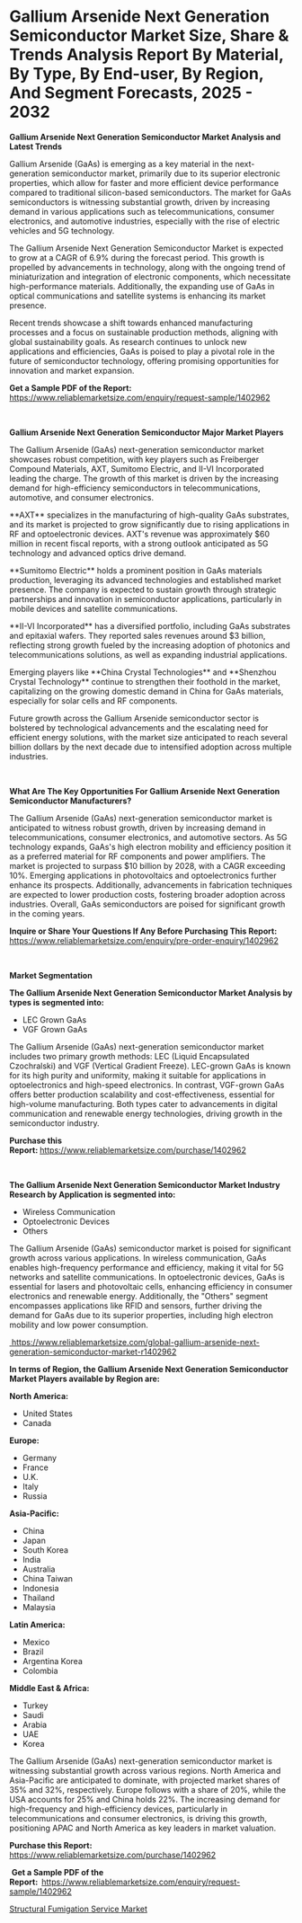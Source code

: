 <p><h1>Gallium Arsenide Next Generation Semiconductor Market Size, Share & Trends Analysis Report By Material, By Type, By End-user, By Region, And Segment Forecasts, 2025 - 2032</h1></p><p><strong>Gallium Arsenide Next Generation Semiconductor Market Analysis and Latest Trends</strong></p>
<p><p>Gallium Arsenide (GaAs) is emerging as a key material in the next-generation semiconductor market, primarily due to its superior electronic properties, which allow for faster and more efficient device performance compared to traditional silicon-based semiconductors. The market for GaAs semiconductors is witnessing substantial growth, driven by increasing demand in various applications such as telecommunications, consumer electronics, and automotive industries, especially with the rise of electric vehicles and 5G technology.</p><p>The Gallium Arsenide Next Generation Semiconductor Market is expected to grow at a CAGR of 6.9% during the forecast period. This growth is propelled by advancements in technology, along with the ongoing trend of miniaturization and integration of electronic components, which necessitate high-performance materials. Additionally, the expanding use of GaAs in optical communications and satellite systems is enhancing its market presence. </p><p>Recent trends showcase a shift towards enhanced manufacturing processes and a focus on sustainable production methods, aligning with global sustainability goals. As research continues to unlock new applications and efficiencies, GaAs is poised to play a pivotal role in the future of semiconductor technology, offering promising opportunities for innovation and market expansion.</p></p>
<p><strong>Get a Sample PDF of the Report:&nbsp;</strong> <a href="https://www.reliablemarketsize.com/enquiry/request-sample/1402962?utm_campaign=1898&utm_medium=2&utm_source=Github&utm_content=ia&utm_term=12012025&utm_id=gallium-arsenide-next-generation-semiconductor">https://www.reliablemarketsize.com/enquiry/request-sample/1402962</a></p>
<p>&nbsp;</p>
<p><strong>Gallium Arsenide Next Generation Semiconductor Major Market Players</strong></p>
<p><p>The Gallium Arsenide (GaAs) next-generation semiconductor market showcases robust competition, with key players such as Freiberger Compound Materials, AXT, Sumitomo Electric, and II-VI Incorporated leading the charge. The growth of this market is driven by the increasing demand for high-efficiency semiconductors in telecommunications, automotive, and consumer electronics.</p><p>**AXT** specializes in the manufacturing of high-quality GaAs substrates, and its market is projected to grow significantly due to rising applications in RF and optoelectronic devices. AXT's revenue was approximately $60 million in recent fiscal reports, with a strong outlook anticipated as 5G technology and advanced optics drive demand.</p><p>**Sumitomo Electric** holds a prominent position in GaAs materials production, leveraging its advanced technologies and established market presence. The company is expected to sustain growth through strategic partnerships and innovation in semiconductor applications, particularly in mobile devices and satellite communications.</p><p>**II-VI Incorporated** has a diversified portfolio, including GaAs substrates and epitaxial wafers. They reported sales revenues around $3 billion, reflecting strong growth fueled by the increasing adoption of photonics and telecommunications solutions, as well as expanding industrial applications.</p><p>Emerging players like **China Crystal Technologies** and **Shenzhou Crystal Technology** continue to strengthen their foothold in the market, capitalizing on the growing domestic demand in China for GaAs materials, especially for solar cells and RF components.</p><p>Future growth across the Gallium Arsenide semiconductor sector is bolstered by technological advancements and the escalating need for efficient energy solutions, with the market size anticipated to reach several billion dollars by the next decade due to intensified adoption across multiple industries.</p></p>
<p>&nbsp;</p>
<p><strong>What Are The Key Opportunities For Gallium Arsenide Next Generation Semiconductor Manufacturers?</strong></p>
<p><p>The Gallium Arsenide (GaAs) next-generation semiconductor market is anticipated to witness robust growth, driven by increasing demand in telecommunications, consumer electronics, and automotive sectors. As 5G technology expands, GaAs's high electron mobility and efficiency position it as a preferred material for RF components and power amplifiers. The market is projected to surpass $10 billion by 2028, with a CAGR exceeding 10%. Emerging applications in photovoltaics and optoelectronics further enhance its prospects. Additionally, advancements in fabrication techniques are expected to lower production costs, fostering broader adoption across industries. Overall, GaAs semiconductors are poised for significant growth in the coming years.</p></p>
<p><strong>Inquire or Share Your Questions If Any Before Purchasing This Report:</strong> <a href="https://www.reliablemarketsize.com/enquiry/pre-order-enquiry/1402962?utm_campaign=1898&utm_medium=2&utm_source=Github&utm_content=ia&utm_term=12012025&utm_id=gallium-arsenide-next-generation-semiconductor">https://www.reliablemarketsize.com/enquiry/pre-order-enquiry/1402962</a></p>
<p>&nbsp;</p>
<p><strong>Market Segmentation</strong></p>
<p><strong>The Gallium Arsenide Next Generation Semiconductor Market Analysis by types is segmented into:</strong></p>
<p><ul><li>LEC Grown GaAs</li><li>VGF Grown GaAs</li></ul></p>
<p><p>The Gallium Arsenide (GaAs) next-generation semiconductor market includes two primary growth methods: LEC (Liquid Encapsulated Czochralski) and VGF (Vertical Gradient Freeze). LEC-grown GaAs is known for its high purity and uniformity, making it suitable for applications in optoelectronics and high-speed electronics. In contrast, VGF-grown GaAs offers better production scalability and cost-effectiveness, essential for high-volume manufacturing. Both types cater to advancements in digital communication and renewable energy technologies, driving growth in the semiconductor industry.</p></p>
<p><strong>Purchase this Report:&nbsp;</strong><a href="https://www.reliablemarketsize.com/purchase/1402962?utm_campaign=1898&utm_medium=2&utm_source=Github&utm_content=ia&utm_term=12012025&utm_id=gallium-arsenide-next-generation-semiconductor">https://www.reliablemarketsize.com/purchase/1402962</a></p>
<p>&nbsp;</p>
<p><strong>The Gallium Arsenide Next Generation Semiconductor Market Industry Research by Application is segmented into:</strong></p>
<p><ul><li>Wireless Communication</li><li>Optoelectronic Devices</li><li>Others</li></ul></p>
<p><p>The Gallium Arsenide (GaAs) semiconductor market is poised for significant growth across various applications. In wireless communication, GaAs enables high-frequency performance and efficiency, making it vital for 5G networks and satellite communications. In optoelectronic devices, GaAs is essential for lasers and photovoltaic cells, enhancing efficiency in consumer electronics and renewable energy. Additionally, the "Others" segment encompasses applications like RFID and sensors, further driving the demand for GaAs due to its superior properties, including high electron mobility and low power consumption.</p></p>
<p><a href="https://www.reliablemarketsize.com/global-gallium-arsenide-next-generation-semiconductor-market-r1402962?utm_campaign=1898&utm_medium=2&utm_source=Github&utm_content=ia&utm_term=12012025&utm_id=gallium-arsenide-next-generation-semiconductor">&nbsp;https://www.reliablemarketsize.com/global-gallium-arsenide-next-generation-semiconductor-market-r1402962</a></p>
<p><strong>In terms of Region, the Gallium Arsenide Next Generation Semiconductor Market Players available by Region are:</strong></p>
<p>
    <p> <strong> North America: </strong>
        <ul>
            <li>United States</li>
            <li>Canada</li>
        </ul>
        </p> 
    <p> <strong> Europe: </strong>
        <ul>
            <li>Germany</li>
            <li>France</li>
            <li>U.K.</li>
            <li>Italy</li>
            <li>Russia</li>
        </ul>
        </p> 
    <p> <strong> Asia-Pacific: </strong>
        <ul>
            <li>China</li>
            <li>Japan</li>
            <li>South Korea</li>
            <li>India</li>
            <li>Australia</li>
            <li>China Taiwan</li>
            <li>Indonesia</li>
            <li>Thailand</li>
            <li>Malaysia</li>
        </ul>
        </p> 
    <p> <strong> Latin America: </strong>
        <ul>
            <li>Mexico</li>
            <li>Brazil</li>
            <li>Argentina Korea</li>
            <li>Colombia</li>
        </ul>
        </p> 
    <p> <strong> Middle East & Africa: </strong>
        <ul>
            <li>Turkey</li>
            <li>Saudi</li>
            <li>Arabia</li>
            <li>UAE</li>
            <li>Korea</li>
        </ul>
    </p>
    </p>
<p><p>The Gallium Arsenide (GaAs) next-generation semiconductor market is witnessing substantial growth across various regions. North America and Asia-Pacific are anticipated to dominate, with projected market shares of 35% and 32%, respectively. Europe follows with a share of 20%, while the USA accounts for 25% and China holds 22%. The increasing demand for high-frequency and high-efficiency devices, particularly in telecommunications and consumer electronics, is driving this growth, positioning APAC and North America as key leaders in market valuation.</p></p>
<p><strong>Purchase this Report: </strong><a href="https://www.reliablemarketsize.com/purchase/1402962?utm_campaign=1898&utm_medium=2&utm_source=Github&utm_content=ia&utm_term=12012025&utm_id=gallium-arsenide-next-generation-semiconductor">https://www.reliablemarketsize.com/purchase/1402962</a></p>
<p>&nbsp;<strong>Get a Sample PDF of the Report:&nbsp;&nbsp;</strong><a href="https://www.reliablemarketsize.com/enquiry/request-sample/1402962?utm_campaign=1898&utm_medium=2&utm_source=Github&utm_content=ia&utm_term=12012025&utm_id=gallium-arsenide-next-generation-semiconductor">https://www.reliablemarketsize.com/enquiry/request-sample/1402962</a></p>
<p><strong></strong></p>
<p><p><a href="https://github.com/Chiragrp22/Market-Research-Report-List-7/blob/main/structural-fumigation-service-market.md?utm_campaign=1898&utm_medium=2&utm_source=Github&utm_content=ia&utm_term=12012025&utm_id=gallium-arsenide-next-generation-semiconductor">Structural Fumigation Service Market</a></p></p>